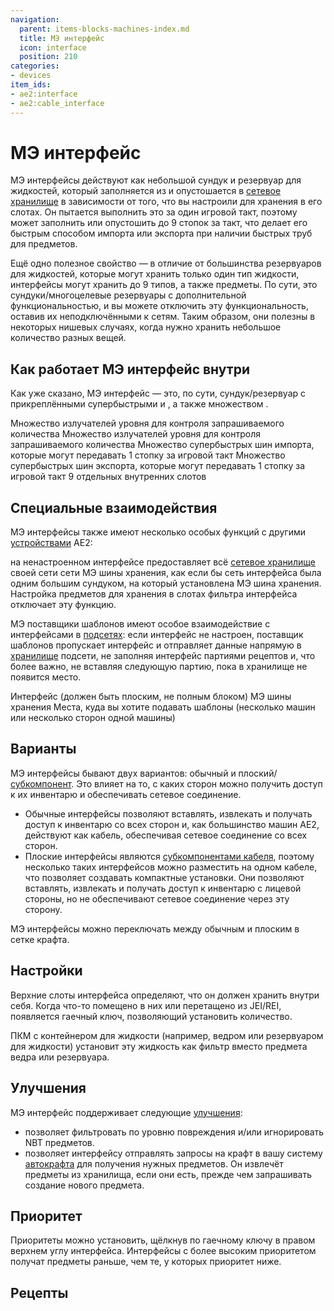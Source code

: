 ```yaml
---
navigation:
  parent: items-blocks-machines-index.md
  title: МЭ интерфейс
  icon: interface
  position: 210
categories:
- devices
item_ids:
- ae2:interface
- ae2:cable_interface
---
```


# МЭ интерфейс

<Row gap="20">
<BlockImage id="interface" scale="8" />
<GameScene zoom="8" background="transparent">
  <ImportStructure src="../assets/blocks/cable_interface.snbt" />
</GameScene>
</Row>

МЭ интерфейсы действуют как небольшой сундук и резервуар для жидкостей, который заполняется из и опустошается в [сетевое хранилище](../ae2-mechanics/import-export-storage.md) в зависимости от того, что вы настроили для хранения в его слотах. Он пытается выполнить это за один игровой такт, поэтому может заполнить или опустошить до 9 стопок за такт, что делает его быстрым способом импорта или экспорта при наличии быстрых труб для предметов.

Ещё одно полезное свойство — в отличие от большинства резервуаров для жидкостей, которые могут хранить только один тип жидкости, интерфейсы могут хранить до 9 типов, а также предметы. По сути, это сундуки/многоцелевые резервуары с дополнительной функциональностью, и вы можете отключить эту функциональность, оставив их неподключёнными к сетям. Таким образом, они полезны в некоторых нишевых случаях, когда нужно хранить небольшое количество разных вещей.

## Как работает МЭ интерфейс внутри

Как уже сказано, МЭ интерфейс — это, по сути, сундук/резервуар с прикреплёнными супербыстрыми <ItemLink id="import_bus" /> и <ItemLink id="export_bus" />, а также множеством <ItemLink id="level_emitter" />.

<GameScene zoom="3" interactive={true}>
  <ImportStructure src="../assets/assemblies/interface_internals.snbt" />
  <BoxAnnotation color="#dddddd" min="1.3 0.3 1.3" max="9.7 1 1.7">
        Множество излучателей уровня для контроля запрашиваемого количества
        <GameScene zoom="4" background="transparent">
        <ImportStructure src="../assets/blocks/level_emitter.snbt" />
        </GameScene>
  </BoxAnnotation>
  <BoxAnnotation color="#dddddd" min="1.3 4 1.3" max="9.7 4.7 1.7">
        Множество излучателей уровня для контроля запрашиваемого количества
        <GameScene zoom="4" background="transparent">
        <ImportStructure src="../assets/blocks/level_emitter.snbt" />
        </GameScene>
  </BoxAnnotation>
  <BoxAnnotation color="#dddddd" min="1.3 1.3 1.3" max="9.7 2 1.7">
        Множество супербыстрых шин импорта, которые могут передавать 1 стопку за игровой такт
        <GameScene zoom="4" background="transparent">
        <ImportStructure src="../assets/blocks/import_bus.snbt" />
        </GameScene>
  </BoxAnnotation>
  <BoxAnnotation color="#dddddd" min="1.3 3 1.3" max="9.7 3.7 1.7">
        Множество супербыстрых шин экспорта, которые могут передавать 1 стопку за игровой такт
        <GameScene zoom="4" background="transparent">
        <ImportStructure src="../assets/blocks/export_bus.snbt" />
        </GameScene>
  </BoxAnnotation>
  <BoxAnnotation color="#dddddd" min="1 2 1" max="10 3 2">
        9 отдельных внутренних слотов
  </BoxAnnotation>
  <IsometricCamera yaw="195" pitch="15" />
</GameScene>

## Специальные взаимодействия

МЭ интерфейсы также имеют несколько особых функций с другими [устройствами](../ae2-mechanics/devices.md) AE2:

<ItemLink id="storage_bus" /> на ненастроенном интерфейсе предоставляет всё [сетевое хранилище](../ae2-mechanics/import-export-storage.md) своей сети сети МЭ шины хранения, как если бы сеть интерфейса была одним большим сундуком, на который установлена МЭ шина хранения. Настройка предметов для хранения в слотах фильтра интерфейса отключает эту функцию.

<GameScene zoom="6" interactive={true}>
  <ImportStructure src="../assets/assemblies/interface_storage.snbt" />
  <IsometricCamera yaw="195" pitch="30" />
</GameScene>

МЭ поставщики шаблонов имеют особое взаимодействие с интерфейсами в [подсетях](../ae2-mechanics/subnetworks.md): если интерфейс не настроен, поставщик шаблонов пропускает интерфейс и отправляет данные напрямую в [хранилище](../ae2-mechanics/import-export-storage.md) подсети, не заполняя интерфейс партиями рецептов и, что более важно, не вставляя следующую партию, пока в хранилище не появится место.

<GameScene zoom="6" background="transparent">
<ImportStructure src="../assets/assemblies/provider_interface_storage.snbt" />
<BoxAnnotation color="#dddddd" min="2.7 0 1" max="3 1 2">
        Интерфейс (должен быть плоским, не полным блоком)
  </BoxAnnotation>
<BoxAnnotation color="#dddddd" min="1 0 0" max="1.3 1 4">
        МЭ шины хранения
  </BoxAnnotation>
<BoxAnnotation color="#dddddd" min="0 0 0" max="1 1 4">
        Места, куда вы хотите подавать шаблоны (несколько машин или несколько сторон одной машины)
  </BoxAnnotation>
<IsometricCamera yaw="185" pitch="30" />
</GameScene>

## Варианты

МЭ интерфейсы бывают двух вариантов: обычный и плоский/[субкомпонент](../ae2-mechanics/cable-subparts.md). Это влияет на то, с каких сторон можно получить доступ к их инвентарю и обеспечивать сетевое соединение.

* Обычные интерфейсы позволяют вставлять, извлекать и получать доступ к инвентарю со всех сторон и, как большинство машин AE2, действуют как кабель, обеспечивая сетевое соединение со всех сторон.
* Плоские интерфейсы являются [субкомпонентами кабеля](../ae2-mechanics/cable-subparts.md), поэтому несколько таких интерфейсов можно разместить на одном кабеле, что позволяет создавать компактные установки. Они позволяют вставлять, извлекать и получать доступ к инвентарю с лицевой стороны, но не обеспечивают сетевое соединение через эту сторону.

МЭ интерфейсы можно переключать между обычным и плоским в сетке крафта.

## Настройки

Верхние слоты интерфейса определяют, что он должен хранить внутри себя. Когда что-то помещено в них или перетащено из JEI/REI, появляется гаечный ключ, позволяющий установить количество.

ПКМ с контейнером для жидкости (например, ведром или резервуаром для жидкости) установит эту жидкость как фильтр вместо предмета ведра или резервуара.

## Улучшения

МЭ интерфейс поддерживает следующие [улучшения](upgrade_cards.md):

* <ItemLink id="fuzzy_card" /> позволяет фильтровать по уровню повреждения и/или игнорировать NBT предметов.
* <ItemLink id="crafting_card" /> позволяет интерфейсу отправлять запросы на крафт в вашу систему [автокрафта](../ae2-mechanics/autocrafting.md) для получения нужных предметов. Он извлечёт предметы из хранилища, если они есть, прежде чем запрашивать создание нового предмета.

## Приоритет

Приоритеты можно установить, щёлкнув по гаечному ключу в правом верхнем углу интерфейса. Интерфейсы с более высоким приоритетом получат предметы раньше, чем те, у которых приоритет ниже.

## Рецепты

<Row>
  <Recipe id="network/blocks/interfaces_interface" />
  <RecipeFor id="cable_interface" />
</Row>